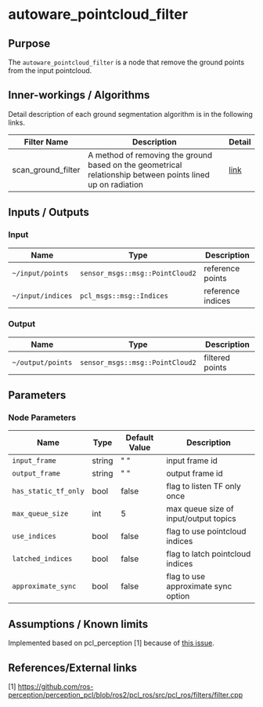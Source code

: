 # autoware_pointcloud_filter

## Purpose

The `autoware_pointcloud_filter` is a node that remove the ground points from the input pointcloud.

## Inner-workings / Algorithms

Detail description of each ground segmentation algorithm is in the following links.

| Filter Name        | Description                                                                                                | Detail                             |
| ------------------ | ---------------------------------------------------------------------------------------------------------- | ---------------------------------- |
| scan_ground_filter | A method of removing the ground based on the geometrical relationship between points lined up on radiation | [link](docs/scan-ground-filter.md) |

## Inputs / Outputs

### Input

| Name              | Type                            | Description       |
| ----------------- | ------------------------------- | ----------------- |
| `~/input/points`  | `sensor_msgs::msg::PointCloud2` | reference points  |
| `~/input/indices` | `pcl_msgs::msg::Indices`        | reference indices |

### Output

| Name              | Type                            | Description     |
| ----------------- | ------------------------------- | --------------- |
| `~/output/points` | `sensor_msgs::msg::PointCloud2` | filtered points |

## Parameters

### Node Parameters

| Name                 | Type   | Default Value | Description                           |
| -------------------- | ------ | ------------- | ------------------------------------- |
| `input_frame`        | string | " "           | input frame id                        |
| `output_frame`       | string | " "           | output frame id                       |
| `has_static_tf_only` | bool   | false         | flag to listen TF only once           |
| `max_queue_size`     | int    | 5             | max queue size of input/output topics |
| `use_indices`        | bool   | false         | flag to use pointcloud indices        |
| `latched_indices`    | bool   | false         | flag to latch pointcloud indices      |
| `approximate_sync`   | bool   | false         | flag to use approximate sync option   |

## Assumptions / Known limits

Implemented based on pcl_perception [1] because of [this issue](https://github.com/ros-perception/perception_pcl/issues/9).

## References/External links

[1] <https://github.com/ros-perception/perception_pcl/blob/ros2/pcl_ros/src/pcl_ros/filters/filter.cpp>
